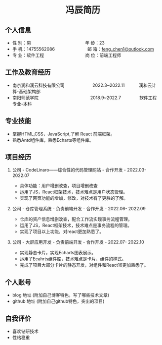  <center>
     <h1>冯辰简历</h1>
 </center>

## 个人信息 

* 性 别：男&emsp;&emsp;&emsp;&emsp;&emsp;&emsp;&emsp;&emsp;&emsp;&emsp;&emsp;&emsp;&ensp;年 龄：23 
* 手 机：14755562086 &emsp;&emsp;&emsp;&emsp;&emsp;&emsp;&ensp;&ensp;  邮 箱：feng_chen1@outlook.com    
* 专 业：软件工程 &emsp;&emsp;&emsp;&emsp;&emsp;&emsp;&emsp;&emsp;&emsp; 岗 位：前端工程师

## 工作及教育经历

* 南京润和润云科技有限公司&emsp;&emsp;&emsp;&emsp;&emsp;&emsp;&ensp;2022.3~2022.11&emsp;&emsp;&emsp; 润和云计算-基础架构部       
* 南阳师范学院&emsp;&emsp;&emsp;&emsp;&emsp;&emsp;&emsp;&emsp;&emsp;&emsp;&emsp;&emsp;2018.9~2022.7&emsp;&emsp;&emsp;&emsp; 软件工程专业-本科

## 专业技能

* 掌握HTML,CSS，JavaScript,了解 React 前端框架。
* 熟悉Antd组件库，熟悉Echarts等组件库。


## 项目经历

1. 公司 - CodeLinaro——综合性的代码管理网站 - 合作开发 - 2022.03- 2022.07 
    * 具体功能：用户增删改查，项目增删改查
    * 运用了JS，React框架技术，技术难点是用户状态管理。
    * 实现了网页功能的增加，修改，对技术有了更胜的了解。

2. 公司 - 仓库管理系统 - 负责前端开发 - 合作开发 - 2022.06- 2022.09
    * 仓库的资产信息增删改查，配合工作流实现事务流程管理。
    * 运用了JS，React框架技术，技术难点是事务流程的管理。
    * 实现了项目以上功能，对react更加熟悉了。
3. 公司 - 大屏应用开发 - 负责前端开发 - 合作开发 - 2022.07- 2022.10 
    * 实现静态卡片，实现Echarts图表展示。
    * 运用了Ecahrts组件库，技术难点是卡片、组件的样式。
    * 完成了项目大部分卡片的静态开发，对组件和React16更加熟悉了。

## 个人账号 
* blog 地址 (附加自己博客特色，写了哪些技术文章)
* github 地址 (附加自己github特色，突出的项目)

## 自我评价 
* 喜欢钻研技术
* 性格稳重
